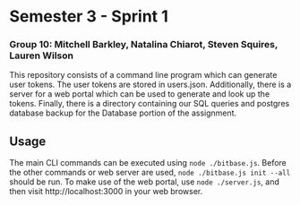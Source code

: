 # Semester 3 - Sprint 1
### Group 10: Mitchell Barkley, Natalina Chiarot, Steven Squires, Lauren Wilson

This repository consists of a command line program which can generate user tokens. The user tokens are stored in users.json.
Additionally, there is a server for a web portal which can be used to generate and look up the tokens.
Finally, there is a directory containing our SQL queries and postgres database backup for the Database portion of the assignment.

## Usage

The main CLI commands can be executed using `node ./bitbase.js`. Before the other commands or web server are used, 
`node ./bitbase.js init --all` should be run. To make use of the web portal, use `node ./server.js`, and then visit http://localhost:3000 in your web browser.
